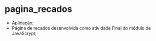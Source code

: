 # pagina_recados

- Aplicação;
- Página de recados desenvolvida como atividade Final do módulo de JavaScrypt;
